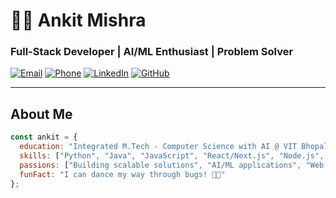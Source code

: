 # 👨‍💻 Ankit Mishra 
### Full-Stack Developer | AI/ML Enthusiast | Problem Solver

[![Email](https://img.shields.io/badge/Email-ankit.pro57@gmail.com-blue?style=flat&logo=gmail)](mailto:ankit.pro57@gmail.com)
[![Phone](https://img.shields.io/badge/Phone-+91--9365441865-green?style=flat&logo=whatsapp)](tel:+919365441865)
[![LinkedIn](https://img.shields.io/badge/LinkedIn-Ankit_Mishra-0077B5?style=flat&logo=linkedin)](https://linkedin.com/in/ankit-mishra)
[![GitHub](https://img.shields.io/badge/GitHub-devankit57-181717?style=flat&logo=github)](https://github.com/devankit57)

---

##  About Me

```javascript
const ankit = {
  education: "Integrated M.Tech - Computer Science with AI @ VIT Bhopal (2022-2027)",
  skills: ["Python", "Java", "JavaScript", "React/Next.js", "Node.js", "ML/AI"],
  passions: ["Building scalable solutions", "AI/ML applications", "Web Development"],
  funFact: "I can dance my way through bugs! 💃🐛"
};
